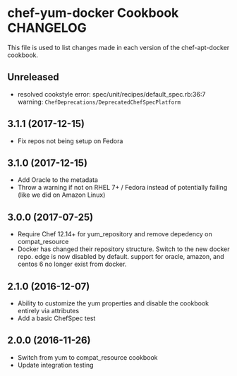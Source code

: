 # chef-yum-docker Cookbook CHANGELOG

This file is used to list changes made in each version of the chef-apt-docker cookbook.

## Unreleased

- resolved cookstyle error: spec/unit/recipes/default_spec.rb:36:7 warning: `ChefDeprecations/DeprecatedChefSpecPlatform`

## 3.1.1 (2017-12-15)

- Fix repos not being setup on Fedora

## 3.1.0 (2017-12-15)

- Add Oracle to the metadata
- Throw a warning if not on RHEL 7+ / Fedora instead of potentially failing (like we did on Amazon Linux)

## 3.0.0 (2017-07-25)

- Require Chef 12.14+ for yum_repository and remove depedency on compat_resource
- Docker has changed their repository structure. Switch to the new docker repo. edge is now disabled by default. support for oracle, amazon, and centos 6 no longer exist from docker.

## 2.1.0 (2016-12-07)
- Ability to customize the yum properties and disable the cookbook entirely via attributes
- Add a basic ChefSpec test

## 2.0.0 (2016-11-26)
- Switch from yum to compat_resource cookbook
- Update integration testing
